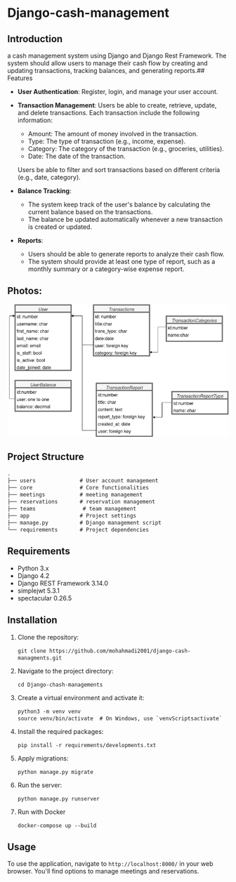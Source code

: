 
# Django-cash-management

## Introduction

a cash management system using Django and Django Rest Framework. The system should allow users to manage their cash flow by creating and updating transactions, tracking balances, and generating reports.## Features

- **User Authentication**: Register, login, and manage your user account.

- **Transaction Management**:
    Users  be able to create, retrieve, update, and delete transactions.
    Each transaction  include the following information:

    - Amount: The amount of money involved in the transaction.
    - Type: The type of transaction (e.g., income, expense).
    - Category: The category of the transaction (e.g., groceries, utilities).
    - Date: The date of the transaction.

    Users  be able to filter and sort transactions based on different criteria (e.g., date, category).
- **Balance Tracking**:
    - The system  keep track of the user's balance by calculating the current balance based on the transactions.
    - The balance  be updated automatically whenever a new transaction is created or updated.
- **Reports**:
    - Users should be able to generate reports to analyze their cash flow.
    - The system should provide at least one type of report, such as a monthly summary or a category-wise expense report.

## Photos:
![ERD](/cash_management.png)

## Project Structure

```
.
├── users              # User account management
├── core               # Core functionalities
├── meetings           # meeting management
├── reservations       # reservation management
├── teams               # team management
├── app                # Project settings
├── manage.py          # Django management script
└── requirements       # Project dependencies
```

## Requirements

- Python 3.x
- Django 4.2
- Django REST Framework 3.14.0
- simplejwt 5.3.1
- spectacular 0.26.5


## Installation

1. Clone the repository:

    ```
    git clone https://github.com/mohahmadi2001/django-cash-managments.git
    ```

2. Navigate to the project directory:

    ```
    cd Django-chash-managements
    ```

3. Create a virtual environment and activate it:

    ```
    python3 -m venv venv
    source venv/bin/activate  # On Windows, use `venvScriptsactivate`
    ```

4. Install the required packages:

    ```
    pip install -r requirements/developments.txt
    ```

5. Apply migrations:

    ```
    python manage.py migrate
    ```

6. Run the server:

    ```
    python manage.py runserver
    ```
7. Run with Docker

    ```
    docker-compose up --build
    ```
## Usage

To use the application, navigate to `http://localhost:8000/` in your web browser. You'll find options to manage meetings and reservations.